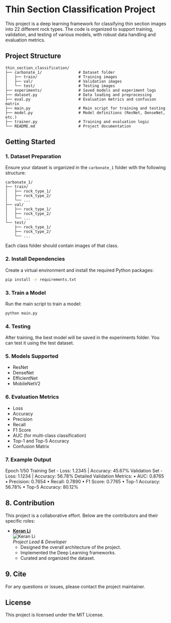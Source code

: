 # Thin Section Classification Project

This project is a deep learning framework for classifying thin section images into 22 different rock types. The code is organized to support training, validation, and testing of various models, with robust data handling and evaluation metrics.

## Project Structure
```
thin_section_classification/
├── carbonate_1/                # Dataset folder
│   ├── train/                  # Training images
│   ├── val/                    # Validation images
│   └── test/                   # Testing images
├── experiments/                # Saved models and experiment logs
├── dataset.py                  # Data loading and preprocessing
├── eval.py                     # Evaluation metrics and confusion matrix
├── main.py                     # Main script for training and testing
├── model.py                    # Model definitions (ResNet, DenseNet, etc.)
├── trainer.py                  # Training and evaluation logic
└── README.md                   # Project documentation
```

## Getting Started

### 1. Dataset Preparation

Ensure your dataset is organized in the `carbonate_1` folder with the following structure:
```
carbonate_1/
├── train/
│   ├── rock_type_1/
│   ├── rock_type_2/
│   └── ...
├── val/
│   ├── rock_type_1/
│   ├── rock_type_2/
│   └── ...
└── test/
    ├── rock_type_1/
    ├── rock_type_2/
    └── ...
```

Each class folder should contain images of that class.

### 2. Install Dependencies

Create a virtual environment and install the required Python packages:

```bash
pip install -r requirements.txt

```

### 3. Train a Model

Run the main script to train a model:

```bash
python main.py
```

### 4. Testing

After training, the best model will be saved in the experiments folder. You can test it using the test dataset.

### 5. Models Supported

- ResNet
- DenseNet
- EfficientNet
- MobileNetV2

### 6. Evaluation Metrics

- Loss
- Accuracy
- Precision
- Recall
- F1 Score
- AUC (for multi-class classification)
- Top-1 and Top-5 Accuracy
- Confusion Matrix

### 7. Example Output

Epoch 1/50
Training Set - Loss: 1.2345 | Accuracy: 45.67%
Validation Set - Loss: 1.1234 | Accuracy: 56.78%
Detailed Validation Metrics:
• AUC: 0.8765
• Precision: 0.7654
• Recall: 0.7890
• F1 Score: 0.7765
• Top-1 Accuracy: 56.78%
• Top-5 Accuracy: 80.12%

## 8. Contribution

This project is a collaborative effort. Below are the contributors and their specific roles:

- **[Keran Li](#)**  
  ![Keran Li](./source/img/your_photo.jpg)  
  *Project Lead & Developer*  
  - Designed the overall architecture of the project.  
  - Implemented the Deep Learning frameworks.  
  - Curated and organized the dataset.
  
## 9. Cite

For any questions or issues, please contact the project maintainer.

## License

This project is licensed under the MIT License.